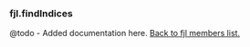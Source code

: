 ### fjl.findIndices
@todo - Added documentation here.
[Back to fjl members list.](#fjl-members-list)
